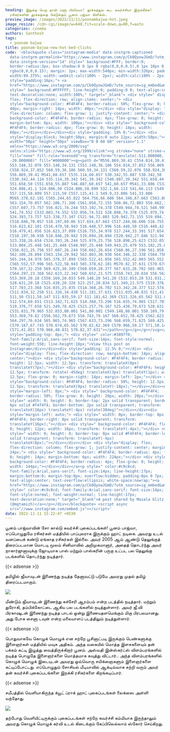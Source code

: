 ```yaml
---
heading: இதுக்கு பெரு தான் ப்ளூ பிலிம்மா! தூக்கத்துல கூட கவர்ச்சியா இருக்கீங்க!
  ரசிகர்களின் தூக்கத்தை கெடுக்கும் பூனம் பஜ்வா கிளிக்ஸ்.
preview_image: /images/2022/11/11/poonambajwa-hot.jpeg
image_resize: /cdn-cgi/image/w=640,fit=scale-down,q=80,f=auto
categories: cinema
authors: Santhosh
tags:
  - poonam bajwa
title: poonam-bajwa-new-hot-bed-clicks
code: '<blockquote class="instagram-media" data-instgrm-captioned
  data-instgrm-permalink="https://www.instagram.com/p/Ck0QyowJGmD/?utm_source=ig_embed&amp;utm_campaign=loading"
  data-instgrm-version="14" style=" background:#FFF; border:0;
  border-radius:3px; box-shadow:0 0 1px 0 rgba(0,0,0,0.5),0 1px 10px 0
  rgba(0,0,0,0.15); margin: 1px; max-width:540px; min-width:326px; padding:0;
  width:99.375%; width:-webkit-calc(100% - 2px); width:calc(100% - 2px);"><div
  style="padding:16px;"> <a
  href="https://www.instagram.com/p/Ck0QyowJGmD/?utm_source=ig_embed&amp;utm_campaign=loading"
  style=" background:#FFFFFF; line-height:0; padding:0 0; text-align:center;
  text-decoration:none; width:100%;" target="_blank"> <div style=" display:
  flex; flex-direction: row; align-items: center;"> <div
  style="background-color: #F4F4F4; border-radius: 50%; flex-grow: 0; height:
  40px; margin-right: 14px; width: 40px;"></div> <div style="display: flex;
  flex-direction: column; flex-grow: 1; justify-content: center;"> <div style="
  background-color: #F4F4F4; border-radius: 4px; flex-grow: 0; height: 14px;
  margin-bottom: 6px; width: 100px;"></div> <div style=" background-color:
  #F4F4F4; border-radius: 4px; flex-grow: 0; height: 14px; width:
  60px;"></div></div></div><div style="padding: 19% 0;"></div> <div
  style="display:block; height:50px; margin:0 auto 12px; width:50px;"><svg
  width="50px" height="50px" viewBox="0 0 60 60" version="1.1"
  xmlns="https://www.w3.org/2000/svg"
  xmlns:xlink="https://www.w3.org/1999/xlink"><g stroke="none" stroke-width="1"
  fill="none" fill-rule="evenodd"><g transform="translate(-511.000000,
  -20.000000)" fill="#000000"><g><path d="M556.869,30.41 C554.814,30.41
  553.148,32.076 553.148,34.131 C553.148,36.186 554.814,37.852 556.869,37.852
  C558.924,37.852 560.59,36.186 560.59,34.131 C560.59,32.076 558.924,30.41
  556.869,30.41 M541,60.657 C535.114,60.657 530.342,55.887 530.342,50
  C530.342,44.114 535.114,39.342 541,39.342 C546.887,39.342 551.658,44.114
  551.658,50 C551.658,55.887 546.887,60.657 541,60.657 M541,33.886 C532.1,33.886
  524.886,41.1 524.886,50 C524.886,58.899 532.1,66.113 541,66.113 C549.9,66.113
  557.115,58.899 557.115,50 C557.115,41.1 549.9,33.886 541,33.886
  M565.378,62.101 C565.244,65.022 564.756,66.606 564.346,67.663 C563.803,69.06
  563.154,70.057 562.106,71.106 C561.058,72.155 560.06,72.803 558.662,73.347
  C557.607,73.757 556.021,74.244 553.102,74.378 C549.944,74.521 548.997,74.552
  541,74.552 C533.003,74.552 532.056,74.521 528.898,74.378 C525.979,74.244
  524.393,73.757 523.338,73.347 C521.94,72.803 520.942,72.155 519.894,71.106
  C518.846,70.057 518.197,69.06 517.654,67.663 C517.244,66.606 516.755,65.022
  516.623,62.101 C516.479,58.943 516.448,57.996 516.448,50 C516.448,42.003
  516.479,41.056 516.623,37.899 C516.755,34.978 517.244,33.391 517.654,32.338
  C518.197,30.938 518.846,29.942 519.894,28.894 C520.942,27.846 521.94,27.196
  523.338,26.654 C524.393,26.244 525.979,25.756 528.898,25.623 C532.057,25.479
  533.004,25.448 541,25.448 C548.997,25.448 549.943,25.479 553.102,25.623
  C556.021,25.756 557.607,26.244 558.662,26.654 C560.06,27.196 561.058,27.846
  562.106,28.894 C563.154,29.942 563.803,30.938 564.346,32.338 C564.756,33.391
  565.244,34.978 565.378,37.899 C565.522,41.056 565.552,42.003 565.552,50
  C565.552,57.996 565.522,58.943 565.378,62.101 M570.82,37.631 C570.674,34.438
  570.167,32.258 569.425,30.349 C568.659,28.377 567.633,26.702 565.965,25.035
  C564.297,23.368 562.623,22.342 560.652,21.575 C558.743,20.834 556.562,20.326
  553.369,20.18 C550.169,20.033 549.148,20 541,20 C532.853,20 531.831,20.033
  528.631,20.18 C525.438,20.326 523.257,20.834 521.349,21.575 C519.376,22.342
  517.703,23.368 516.035,25.035 C514.368,26.702 513.342,28.377 512.574,30.349
  C511.834,32.258 511.326,34.438 511.181,37.631 C511.035,40.831 511,41.851
  511,50 C511,58.147 511.035,59.17 511.181,62.369 C511.326,65.562 511.834,67.743
  512.574,69.651 C513.342,71.625 514.368,73.296 516.035,74.965 C517.703,76.634
  519.376,77.658 521.349,78.425 C523.257,79.167 525.438,79.673 528.631,79.82
  C531.831,79.965 532.853,80.001 541,80.001 C549.148,80.001 550.169,79.965
  553.369,79.82 C556.562,79.673 558.743,79.167 560.652,78.425 C562.623,77.658
  564.297,76.634 565.965,74.965 C567.633,73.296 568.659,71.625 569.425,69.651
  C570.167,67.743 570.674,65.562 570.82,62.369 C570.966,59.17 571,58.147 571,50
  C571,41.851 570.966,40.831 570.82,37.631"></path></g></g></g></svg></div><div
  style="padding-top: 8px;"> <div style=" color:#3897f0;
  font-family:Arial,sans-serif; font-size:14px; font-style:normal;
  font-weight:550; line-height:18px;">View this post on
  Instagram</div></div><div style="padding: 12.5% 0;"></div> <div
  style="display: flex; flex-direction: row; margin-bottom: 14px; align-items:
  center;"><div> <div style="background-color: #F4F4F4; border-radius: 50%;
  height: 12.5px; width: 12.5px; transform: translateX(0px)
  translateY(7px);"></div> <div style="background-color: #F4F4F4; height:
  12.5px; transform: rotate(-45deg) translateX(3px) translateY(1px); width:
  12.5px; flex-grow: 0; margin-right: 14px; margin-left: 2px;"></div> <div
  style="background-color: #F4F4F4; border-radius: 50%; height: 12.5px; width:
  12.5px; transform: translateX(9px) translateY(-18px);"></div></div><div
  style="margin-left: 8px;"> <div style=" background-color: #F4F4F4;
  border-radius: 50%; flex-grow: 0; height: 20px; width: 20px;"></div> <div
  style=" width: 0; height: 0; border-top: 2px solid transparent; border-left:
  6px solid #f4f4f4; border-bottom: 2px solid transparent; transform:
  translateX(16px) translateY(-4px) rotate(30deg)"></div></div><div
  style="margin-left: auto;"> <div style=" width: 0px; border-top: 8px solid
  #F4F4F4; border-right: 8px solid transparent; transform:
  translateY(16px);"></div> <div style=" background-color: #F4F4F4; flex-grow:
  0; height: 12px; width: 16px; transform: translateY(-4px);"></div> <div
  style=" width: 0; height: 0; border-top: 8px solid #F4F4F4; border-left: 8px
  solid transparent; transform: translateY(-4px)
  translateX(8px);"></div></div></div> <div style="display: flex;
  flex-direction: column; flex-grow: 1; justify-content: center; margin-bottom:
  24px;"> <div style=" background-color: #F4F4F4; border-radius: 4px; flex-grow:
  0; height: 14px; margin-bottom: 6px; width: 224px;"></div> <div style="
  background-color: #F4F4F4; border-radius: 4px; flex-grow: 0; height: 14px;
  width: 144px;"></div></div></a><p style=" color:#c9c8cd;
  font-family:Arial,sans-serif; font-size:14px; line-height:17px;
  margin-bottom:0; margin-top:8px; overflow:hidden; padding:8px 0 7px;
  text-align:center; text-overflow:ellipsis; white-space:nowrap;"><a
  href="https://www.instagram.com/p/Ck0QyowJGmD/?utm_source=ig_embed&amp;utm_campaign=loading"
  style=" color:#c9c8cd; font-family:Arial,sans-serif; font-size:14px;
  font-style:normal; font-weight:normal; line-height:17px;
  text-decoration:none;" target="_blank">A post shared by Masala Glitz
  (@mgtamizh)</a></p></div></blockquote> <script async
  src="//www.instagram.com/embed.js"></script>'
date: 2022-11-11 15:22:47 +0530
---
```

பூனம் பாஜ்வாவின் சோ கால்டு கவர்ச்சி புகைப்படங்கள்!
பூனம் பாஜ்வா, எப்பொழுதுமே ரசிகர்கள் மத்தியில் பாப்புலராக இருக்கும் ஹாட் நடிகை. அவரது உடல் வனப்பைக் கண்டு ஏங்காத ரசிகர்கள் இல்லை. அவர் 2005 ஆம் ஆண்டு தெலுங்குத் திரைப்படமான மொடடி மூலம் சினிமாவில் அறிமுகமானார், அதைத் தொடர்ந்து அவர் நாகார்ஜுனாவுக்கு ஜோடியாக பாஸ் மற்றும் பாஸ்கரின் பருகு உட்பட பல தெலுங்கு படங்களில் தொடர்ந்து நடித்தார். 

{{< adsense >}}


தமிழில் ஜீவாவுடன் இணைந்து நடித்த தேனாவட்டு படுமே அவரது முதல் தமிழ் திரைப்படமாகும். 

![](/images/2022/11/11/poonam-bajwa-new-hot-bed-clicks22.jpeg)

மீண்டும் ஜீவாவுடன் இணைந்து கச்சேரி ஆரம்பம் என்ற படத்தில் நடித்தார். மற்றும் துரோகி, தம்பிக்கோட்டை ஆகிய பல படங்களில் நடித்துள்ளார். அவர் ஜீ.வி பிரகாஷுடன் இணைந்து நடித்த பாடல் ஒன்று இணையதளமெங்கும் மிகு பிரபலமானது. அது போக சைனா டவுன் என்ற மலையாளப் படத்திலும் நடித்துள்ளார்.

{{< adsense >}}


பொதுவாகவே கொழுக் மொழுக் என சற்றே பூசினாட்படி இருக்கும் பெண்களுக்கு இளைஞர்கள் மத்தியில் மவுசு அதிகம். அந்த வகையில் மொத்த இளசுகளையும் தன் பக்கம் கட்டி இழுத்து வைத்திருக்கிறார் பூனம்.  அஸ்வதி இன்ஸ்கர்ட்ஸ் விளம்பரங்களில் நடித்த பொழுதே இளைஞர்களை மொத்தமாக கவுத்து விட்டார்..‌ அந்த விளம்பரங்களில் கொழுக் மொழுக் இடையுடன் அவரது ஒவ்வொரு சமிக்ஞைகளும் இளைஞர்களை கட்டிப்போட்டது.
எப்பொழுதும் சோசியல் மீடியாவில் ஆக்டிவ்வாக சுற்றி வரும் அவர் தன் கவர்ச்சி புகைப்படங்களை இறக்கி ரசிகர்களை கிறங்கடிப்பார். 

{{< adsense >}}

சமீபத்தில் வெளியாகிருந்த க்யூட் ப்ராக் ஹாட் புகைப்படங்கள் லைக்ஸை அள்ளி வந்தோது.


![](/images/2022/11/11/poonam-bajwa-new-hot-bed-clicks44.jpeg)

தற்போது வெளியிட்டிருக்கும் புகைப்படங்கள் சற்றே கவர்ச்சி கம்மியாக இருந்தாலும் அவரது கொழுக் மொழுக் கர்வி உடல் கிடைக்கும் கேப்பிலெல்லாம் ஸ்கோர் செய்கிறது.